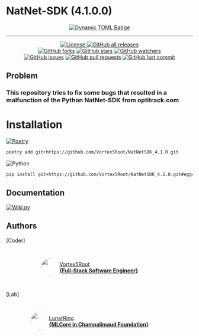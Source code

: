 # NatNet-SDK (4.1.0.0)

<p align="center">
    <a href="https://github.com/Vortex5Root/NatNetSDK_4.1.0/releases"><img alt="Dynamic TOML Badge" src="https://img.shields.io/badge/dynamic/toml?url=https%3A%2F%2Fraw.githubusercontent.com%2FVortex5Root%2FNatNetSDK_4.1.0%2Fmain%2Fpyproject.toml&query=%24.tool.poetry.version&logo=data%3Aimage%2Fpng%3Bbase64%2CiVBORw0KGgoAAAANSUhEUgAAAA4AAAAOCAMAAAAolt3jAAAAtFBMVEVHcEyWYTihdkuXYzrBjlqhbkHepWuzglG8hFGWYjmzglHepmz3z5iygVCWYjmWYjmxgVDsvorMlmDepmybaD2oe02ufU2leUzdpWqzglGfdUrgqnH616j%2F4LKWYjmvf1C3hVPepmyWYjmWZDuWYjmzglGWYjmwfk7fp22aZjz93a7VoGmpfFKdbEe4hlTFkFzwxZH30aDpuYO%2BnICUbUbGkl3jrnbjr3eSYjuuiWzNq4fjvI5PAatoAAAAJXRSTlMA4v34FBH4Jwwn4l8IXFG6%2FrWcv2PCZqdJxeX291Ci4uVQ5eQoZPLoqAAAAIxJREFUCNdFzscCgjAQBNA1JIAGVMDeW0iEAPb6%2F%2F9lCuqc9s1eBkDHpxTDN8E8mroJ9S1G0Sw7noSbrAMAHLvidshMERPwVlUuxF0Vb7ltgtdi5VUV%2BetcNAwZKyv%2BeP7J%2BD6VRaq5rKmiOUGoW3OzAzxEF2npLIgaGPbN1%2Bm07S4SjvkPOnjQI%2Bb4AGCaEYNClUKKAAAAAElFTkSuQmCC&label=Package%20Version"></a>
</p>

-------

<p align="center">
    <a href="https://github.com/Vortex5Root/NatNetSDK_4.1.0/blob/master/LICENSE"><img src="https://img.shields.io/github/license/Vortex5Root/NatNetSDK_4.1.0.svg" alt="License">
    <a href="https://github.com/Vortex5Root/NatNetSDK_4.1.0/releases"><img src="https://img.shields.io/github/downloads/Vortex5Root/NatNetSDK_4.1.0/total.svg" alt="GitHub all releases"></a><br>
    <a href="https://github.com/Vortex5Root/NatNetSDK_4.1.0/network"><img src="https://img.shields.io/github/forks/Vortex5Root/NatNetSDK_4.1.0.svg" alt="GitHub forks"></a>
    <a href="https://github.com/Vortex5Root/NatNetSDK_4.1.0/stargazers"><img src="https://img.shields.io/github/stars/Vortex5Root/NatNetSDK_4.1.0.svg" alt="GitHub stars"></a>
    <a href="https://github.com/Vortex5Root/NatNetSDK_4.1.0/watchers"><img src="https://img.shields.io/github/watchers/Vortex5Root/NatNetSDK_4.1.0.svg" alt="GitHub watchers"></a><br>
    <a href="https://github.com/Vortex5Root/NatNetSDK_4.1.0/issues"><img src="https://img.shields.io/github/issues/Vortex5Root/NatNetSDK_4.1.0.svg" alt="GitHub issues"></a>
    <a href="https://github.com/Vortex5Root/NatNetSDK_4.1.0/pulls"><img src="https://img.shields.io/github/issues-pr/Vortex5Root/NatNetSDK_4.1.0.svg" alt="GitHub pull requests"></a>
    <a href="https://github.com/Vortex5Root/NatNetSDK_4.1.0/commits/master"><img src="https://img.shields.io/github/last-commit/Vortex5Root/NatNetSDK_4.1.0.svg" alt="GitHub last commit"></a><br>
</p>

## Problem 
### This repository tries to fix some bugs that resulted in a malfunction of the Python NatNet-SDK from optitrack.com

# Installation

[![Poetry](https://img.shields.io/endpoint?url=https://python-poetry.org/badge/v0.json)](https://python-poetry.org/)
```bash
poetry add git+https://github.com/Vortex5Root/NatNetSDK_4.1.0.git
```

![Python](https://img.shields.io/badge/python-3670A0?style=for-the-badge&logo=python&logoColor=ffdd54)
```bash
pip install git+https://github.com/Vortex5Root/NatNetSDK_4.1.0.git#egg=natnetsdk
```

## Documentation

[![Wiki.py](https://img.shields.io/badge/wiki.js-%231976D2.svg?style=for-the-badge&logo=wikidotjs&logoColor=white)](DOCUMENTION.md)

## Authors 
[Coder]

<a href="https://github.com/Vortex5Root">
    <div style="display: flex; justify-content: center; align-items: center; height: 100px; width: 450px;">
        <img src=https://avatars.githubusercontent.com/u/102427260?s=200&v=4 width=50 style="border-radius: 50%;">
        <a href="https://github.com/Vortex5Root">Vortex5Root <br><b>        {Full-Stack Software Engineer}</b></a>
    </div>
</a>

[Lab]

<a href="https://github.com/lunarring">
    <div style="display: flex; justify-content: center; align-items: center; height: 100px; width: 450px;">
        <img src=https://avatars.githubusercontent.com/u/78172771?s=200&v=4 width=50 style="border-radius: 50%;">
        <a href="https://github.com/lunarring">LunarRing <br><b>        {MLCore in Champalimaud Foundation}</b></a>
    </div>
</a>
